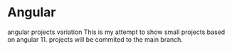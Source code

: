 
# Angular
angular projects variation
This is my attempt to show small projects based on angular 11. projects will be commited to the main branch.
